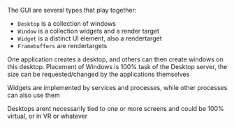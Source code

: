 The GUI are several types that play together:

* `Desktop` is a collection of windows
* `Window` is a collection widgets and a render target
* `Widget` is a distinct UI element, also a rendertarget
* `Framebuffers`  are rendertargets

One application creates a desktop, and others can then create windows on this desktop. Placement of Windows is 100% task of the Desktop server, the size can be requested/changed by the applications themselves

Widgets are implemented by services and processes, while other processes can also use them

Desktops arent necessarily tied to one or more screens and could be 100% virtual, or in VR or whatever 

